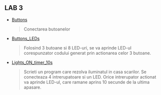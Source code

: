## LAB 3

- [Buttons](./Buttons.ino)
    > Conectarea butoanelor
- [Buttons_LEDs](./Buttons_LEDS.ino)
    > Folosind 3 butoane si 8 LED-uri, se va aprinde LED-ul corespunzator codului generat prin actionarea celor 3 butoane.
- [Lights_ON_timer_10s](./Lights_ON_timer_10s.ino)
    > Scrieti un program care rezolva iluminatul in casa scarilor. Se conecteaza 4 intrerupatoare si un LED. Orice intrerupator actionat va aprinde LED-ul, care ramane aprins 10 secunde de la ultima apasare.